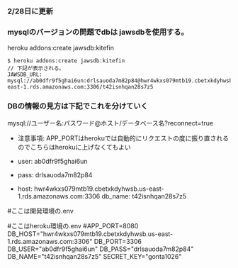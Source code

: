 ### 2/28日に更新

### mysqlのバージョンの問題でdbは jawsdbを使用する。
heroku addons:create jawsdb:kitefin

```
$ heroku addons:create jawsdb:kitefin
// 下記が表示される。
JAWSDB_URL: mysql://ab0dfr9f5ghai6un:drlsauoda7m82p84@hwr4wkxs079mtb19.cbetxkdyhwsb.us-east-1.rds.amazonaws.com:3306/t42isnhqan28s7z5
```
### DBの情報の見方は下記でこれを分けていく
mysql://ユーザー名:パスワード@ホスト/データベース名?reconnect=true
- 注意事項: APP_PORTはherokuでは自動的にリクエストの度に振り直されるのでこちらはherokuに上げなくてもよい

- user:     ab0dfr9f5ghai6un
- pass:     drlsauoda7m82p84
- host:     hwr4wkxs079mtb19.cbetxkdyhwsb.us-east-1.rds.amazonaws.com:3306
db_name:  t42isnhqan28s7z5

#ここは開発環境の.env
<!-- APP_PORT=8080
DB_HOST=127.0.0.1
DB_PORT=3306
DB_USER="root"
DB_PASS="123456"
DB_NAME="uchinoko_project"
SECRET_KEY="" -->

#ここはheroku環境の.env
#APP_PORT=8080
DB_HOST="hwr4wkxs079mtb19.cbetxkdyhwsb.us-east-1.rds.amazonaws.com:3306"
DB_PORT=3306
DB_USER="ab0dfr9f5ghai6un"
DB_PASS="drlsauoda7m82p84"
DB_NAME="t42isnhqan28s7z5"
SECRET_KEY="gonta1026"
